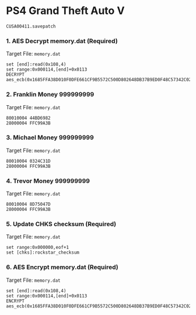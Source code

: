 # PS4 Grand Theft Auto V

`CUSA00411.savepatch`

### 1. AES Decrypt memory.dat (Required)

Target File: `memory.dat`

```
set [end]:read(0x108,4)
set range:0x000114,[end]+0x0113
DECRYPT aes_ecb(0x1685FFA38D010F0DFE661CF9B5572C500D802648DB37B9ED0F48C57342C022F5)
```

### 2. Franklin Money 999999999

Target File: `memory.dat`

```
80010004 44BD6982
28000004 FFC99A3B
```

### 3. Michael Money 999999999

Target File: `memory.dat`

```
80010004 0324C31D
28000004 FFC99A3B
```

### 4. Trevor Money 999999999

Target File: `memory.dat`

```
80010004 8D75047D
28000004 FFC99A3B
```

### 5. Update CHKS checksum (Required)

Target File: `memory.dat`

```
set range:0x000000,eof+1
set [chks]:rockstar_checksum
```

### 6. AES Encrypt memory.dat (Required)

Target File: `memory.dat`

```
set [end]:read(0x108,4)
set range:0x000114,[end]+0x0113
ENCRYPT aes_ecb(0x1685FFA38D010F0DFE661CF9B5572C500D802648DB37B9ED0F48C57342C022F5)
```

